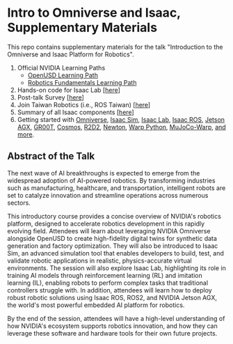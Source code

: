 # Intro to Omniverse and Isaac, Supplementary Materials

This repo contains supplementary materials for the talk "Introduction to the Omniverse and Isaac Platform for Robotics".

1. Official NVIDIA Learning Paths
   - [OpenUSD Learning Path](https://www.nvidia.com/en-us/learn/learning-path/openusd/)
   - [Robotics Fundamentals Learning Path](https://www.nvidia.com/en-us/learn/learning-path/robotics/)
2. Hands-on code for Isaac Lab [[here](https://github.com/j3soon/isaac-sim-colab)]
3. Post-talk Survey [[here](https://forms.gle/P6ospe88LKP7marj7)]
4. Join Taiwan Robotics (i.e., ROS Taiwan) [[here](https://ros-tw.github.io/)]
5. Summary of all Isaac components [[here](https://github.com/j3soon/nvidia-isaac-summary)]
6. Getting started with [Omniverse](https://developer.nvidia.com/omniverse#section-getting-started), [Isaac Sim](https://docs.omniverse.nvidia.com/isaacsim/latest/index.html), [Isaac Lab](https://isaac-sim.github.io/IsaacLab/main/index.html), [Isaac ROS](https://nvidia-isaac-ros.github.io/getting_started/index.html), [Jetson AGX](https://www.nvidia.com/en-us/autonomous-machines/embedded-systems/), [GR00T](https://github.com/NVIDIA/Isaac-GR00T), [Cosmos](https://github.com/NVIDIA/Cosmos), [R2D2](https://developer.nvidia.com/blog/tag/robotics-research-development-digest-r2d2/), [Newton](https://github.com/newton-physics/newton), [Warp Python](https://nvidia.github.io/warp/), [MuJoCo-Warp](https://github.com/google-deepmind/mujoco_warp), [and more](https://github.com/j3soon/nvidia-isaac-summary).

## Abstract of the Talk

The next wave of AI breakthroughs is expected to emerge from the widespread adoption of AI-powered robotics. By transforming industries such as manufacturing, healthcare, and transportation, intelligent robots are set to catalyze innovation and streamline operations across numerous sectors.

This introductory course provides a concise overview of NVIDIA's robotics platform, designed to accelerate robotics development in this rapidly evolving field. Attendees will learn about leveraging NVIDIA Omniverse alongside OpenUSD to create high-fidelity digital twins for synthetic data generation and factory optimization. They will also be introduced to Isaac Sim, an advanced simulation tool that enables developers to build, test, and validate robotic applications in realistic, physics-accurate virtual environments. The session will also explore Isaac Lab, highlighting its role in training AI models through reinforcement learning (RL) and imitation learning (IL), enabling robots to perform complex tasks that traditional controllers struggle with. In addition, attendees will learn how to deploy robust robotic solutions using Isaac ROS, ROS2, and NVIDIA Jetson AGX, the world's most powerful embedded AI platform for robotics.

By the end of the session, attendees will have a high-level understanding of how NVIDIA's ecosystem supports robotics innovation, and how they can leverage these software and hardware tools for their own future projects.
